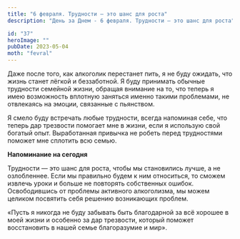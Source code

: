 ```yaml
---
title: "6 февраля. Трудности — это шанс для роста"
description: "День за Днем - 6 февраля. Трудности — это шанс для роста"

id: "37"
heroImage: ""
pubDate: 2023-05-04
moth: "fevral"
---
```


Даже после того, как алкоголик перестанет пить, я не буду ожидать, что жизнь
станет лёгкой и беззаботной. Я буду принимать обычные трудности семейной
жизни, обращая внимание на то, что теперь я имею возможность вплотную заняться
именно такими проблемами, не отвлекаясь на эмоции, связанные с пьянством.

Я смело буду встречать любые трудности, всегда напоминая себе, что теперь дар
трезвости помогает мне в жизни, если я использую свой богатый опыт.
Выработанная привычка не робеть перед трудностями поможет мне сплотить всю
семью.

**Напоминание на сегодня**

Трудности — это шанс для роста, чтобы мы становились лучше, а не озлобленнее.
Если мы правильно будем к ним относиться, то сможем извлечь уроки и больше не
повторять собственных ошибок. Освободившись от проблемы активного алкоголизма,
мы можем целиком посвятить себя решению возникающих проблем.

«Пусть я никогда не буду забывать быть благодарной за всё хорошее в моей жизни
и особенно за дар трезвости, который поможет восстановить в нашей семье
благоразумие и мир».
